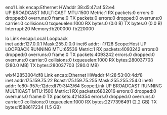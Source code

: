 eno1      Link encap:Ethernet  HWaddr 38:d5:47:af:52:e4  
          UP BROADCAST MULTICAST  MTU:1500  Metric:1
          RX packets:0 errors:0 dropped:0 overruns:0 frame:0
          TX packets:0 errors:0 dropped:0 overruns:0 carrier:0
          collisions:0 txqueuelen:1000 
          RX bytes:0 (0.0 B)  TX bytes:0 (0.0 B)
          Interrupt:20 Memory:fb200000-fb220000 

lo        Link encap:Local Loopback  
          inet addr:127.0.0.1  Mask:255.0.0.0
          inet6 addr: ::1/128 Scope:Host
          UP LOOPBACK RUNNING  MTU:65536  Metric:1
          RX packets:4093242 errors:0 dropped:0 overruns:0 frame:0
          TX packets:4093242 errors:0 dropped:0 overruns:0 carrier:0
          collisions:0 txqueuelen:1000 
          RX bytes:280037703 (280.0 MB)  TX bytes:280037703 (280.0 MB)

wlxf42853004df8 Link encap:Ethernet  HWaddr f4:28:53:00:4d:f8  
          inet addr:175.159.75.22  Bcast:175.159.75.255  Mask:255.255.254.0
          inet6 addr: fe80::957e:12dc:df79:3f43/64 Scope:Link
          UP BROADCAST RUNNING MULTICAST  MTU:1500  Metric:1
          RX packets:6802016 errors:0 dropped:0 overruns:0 frame:0
          TX packets:4214354 errors:0 dropped:0 overruns:0 carrier:0
          collisions:0 txqueuelen:1000 
          RX bytes:2277396491 (2.2 GB)  TX bytes:1588617234 (1.5 GB)

